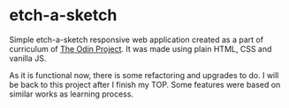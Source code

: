 # etch-a-sketch
Simple etch-a-sketch responsive web application created as a part of curriculum of <a href="https://www.theodinproject.com/">The Odin Project</a>. It was made using plain HTML, CSS and vanilla JS.

As it is functional now, there is some refactoring and upgrades to do. 
I will be back to this project after I finish my TOP.
Some features were based on similar works as learning process.
